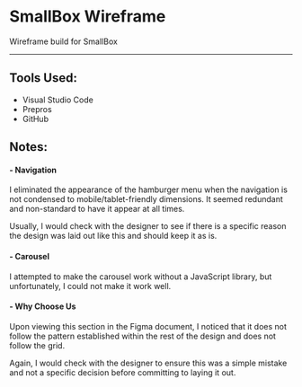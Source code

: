 # SmallBox Wireframe

Wireframe build for SmallBox

***

## Tools Used:

- Visual Studio Code
- Prepros
- GitHub

## Notes:

#### - Navigation

I eliminated the appearance of the hamburger menu when the navigation is not condensed to mobile/tablet-friendly dimensions. It seemed redundant and non-standard to have it appear at all times.

Usually, I would check with the designer to see if there is a specific reason the design was laid out like this and should keep it as is.

#### - Carousel

I attempted to make the carousel work without a JavaScript library, but unfortunately, I could not make it work well.

#### - Why Choose Us

Upon viewing this section in the Figma document, I noticed that it does not follow the pattern established within the rest of the design and does not follow the grid.

Again, I would check with the designer to ensure this was a simple mistake and not a specific decision before committing to laying it out.
